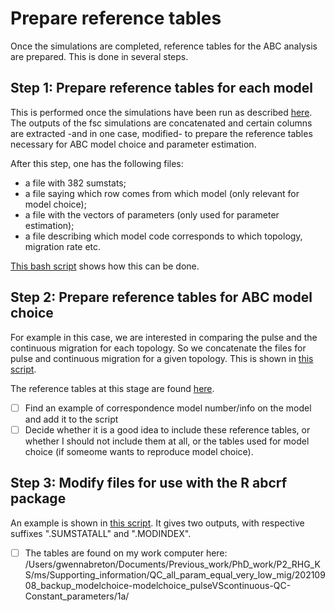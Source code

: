 # Prepare reference tables

Once the simulations are completed, reference tables for the ABC analysis are prepared. This is done in several steps.

## Step 1: Prepare reference tables for each model

This is performed once the simulations have been run as described [here](../../../fsc-simulations/readme.md). The outputs of the fsc simulations are concatenated and certain columns are extracted -and in one case, modified- to prepare the reference tables necessary for ABC model choice and parameter estimation.

After this step, one has the following files:
- a file with 382 sumstats;
- a file saying which row comes from which model (only relevant for model choice);
- a file with the vectors of parameters (only used for parameter estimation);
- a file describing which model code corresponds to which topology, migration rate etc.

[This bash script](prepare_reference_tables_from_fsc_outputs.sh) shows how this can be done.

## Step 2: Prepare reference tables for ABC model choice

For example in this case, we are interested in comparing the pulse and the continuous migration for each topology. So we concatenate the files for pulse and continuous migration for a given topology. This is shown in [this script](prepare_reference_tables_modelchoice_pulseVScontinuous_QC_constant_parameters.sh).

The reference tables at this stage are found [here](../3_reference-tables/).

- [ ] Find an example of correspondence model number/info on the model and add it to the script
- [ ] Decide whether it is a good idea to include these reference tables, or whether I should not include them at all, or the tables used for model choice (if someome wants to reproduce model choice).

## Step 3: Modify files for use with the R abcrf package

An example is shown in [this script](20210521_Prepare_inputs_for_modelchoice_QC_constant_parameters.R). It gives two outputs, with respective suffixes ".SUMSTATALL" and ".MODINDEX".

- [ ] The tables are found on my work computer here: /Users/gwennabreton/Documents/Previous_work/PhD_work/P2_RHG_KS/ms/Supporting_information/QC_all_param_equal_very_low_mig/20210908_backup_modelchoice-modelchoice_pulseVScontinuous-QC-Constant_parameters/1a/
